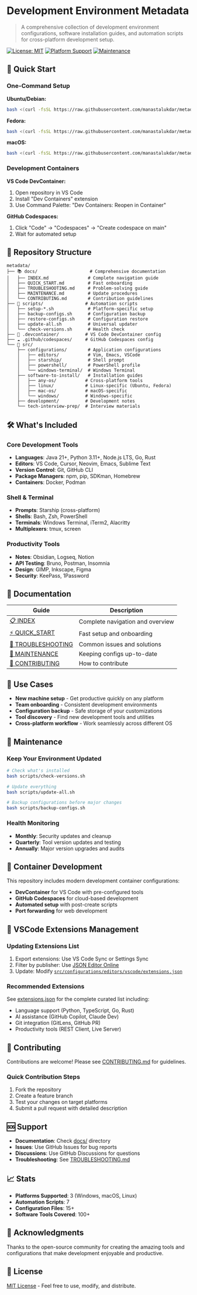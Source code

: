 # Development Environment Metadata

> A comprehensive collection of development environment configurations, software installation guides, and automation scripts for cross-platform development setup.

[![License: MIT](https://img.shields.io/badge/License-MIT-yellow.svg)](https://opensource.org/licenses/MIT)
[![Platform Support](https://img.shields.io/badge/Platform-Windows%20%7C%20macOS%20%7C%20Linux-blue)]()
[![Maintenance](https://img.shields.io/badge/Maintained-Yes-green.svg)]()

## 🚀 Quick Start

### One-Command Setup

**Ubuntu/Debian:**
```bash
bash <(curl -fsSL https://raw.githubusercontent.com/manastalukdar/metadata/main/scripts/setup-ubuntu.sh)
```

**Fedora:**
```bash
bash <(curl -fsSL https://raw.githubusercontent.com/manastalukdar/metadata/main/scripts/setup-fedora.sh)
```

**macOS:**
```bash
bash <(curl -fsSL https://raw.githubusercontent.com/manastalukdar/metadata/main/scripts/setup-macos.sh)
```

### Development Containers

**VS Code DevContainer:**
1. Open repository in VS Code
2. Install "Dev Containers" extension
3. Use Command Palette: "Dev Containers: Reopen in Container"

**GitHub Codespaces:**
1. Click "Code" → "Codespaces" → "Create codespace on main"
2. Wait for automated setup

## 📁 Repository Structure

```
metadata/
├── 📚 docs/                    # Comprehensive documentation
│   ├── INDEX.md               # Complete navigation guide
│   ├── QUICK_START.md         # Fast onboarding
│   ├── TROUBLESHOOTING.md     # Problem-solving guide
│   ├── MAINTENANCE.md         # Update procedures
│   └── CONTRIBUTING.md        # Contribution guidelines
├── 🤖 scripts/                # Automation scripts
│   ├── setup-*.sh             # Platform-specific setup
│   ├── backup-configs.sh      # Configuration backup
│   ├── restore-configs.sh     # Configuration restore
│   ├── update-all.sh          # Universal updater
│   └── check-versions.sh      # Health check
├── 🐳 .devcontainer/          # VS Code DevContainer config
├── ☁️ .github/codespaces/     # GitHub Codespaces config
└── 📂 src/
    ├── configurations/        # Application configurations
    │   ├── editors/           # Vim, Emacs, VSCode
    │   ├── starship/          # Shell prompt
    │   ├── powershell/        # PowerShell profile
    │   └── windows-terminal/  # Windows Terminal
    ├── software-to-install/   # Installation guides
    │   ├── any-os/           # Cross-platform tools
    │   ├── linux/            # Linux-specific (Ubuntu, Fedora)
    │   ├── mac-os/           # macOS-specific
    │   └── windows/          # Windows-specific
    ├── development/          # Development notes
    └── tech-interview-prep/  # Interview materials
```

## 🛠️ What's Included

### Core Development Tools
- **Languages**: Java 21+, Python 3.11+, Node.js LTS, Go, Rust
- **Editors**: VS Code, Cursor, Neovim, Emacs, Sublime Text
- **Version Control**: Git, GitHub CLI
- **Package Managers**: npm, pip, SDKman, Homebrew
- **Containers**: Docker, Podman

### Shell & Terminal
- **Prompts**: Starship (cross-platform)
- **Shells**: Bash, Zsh, PowerShell
- **Terminals**: Windows Terminal, iTerm2, Alacritty
- **Multiplexers**: tmux, screen

### Productivity Tools
- **Notes**: Obsidian, Logseq, Notion
- **API Testing**: Bruno, Postman, Insomnia
- **Design**: GIMP, Inkscape, Figma
- **Security**: KeePass, 1Password

## 📖 Documentation

| Guide | Description |
|-------|-------------|
| [📋 INDEX](docs/INDEX.md) | Complete navigation and overview |
| [⚡ QUICK_START](docs/QUICK_START.md) | Fast setup and onboarding |
| [🔧 TROUBLESHOOTING](docs/TROUBLESHOOTING.md) | Common issues and solutions |
| [🔄 MAINTENANCE](docs/MAINTENANCE.md) | Keeping configs up-to-date |
| [🤝 CONTRIBUTING](docs/CONTRIBUTING.md) | How to contribute |

## 🎯 Use Cases

- **New machine setup** - Get productive quickly on any platform
- **Team onboarding** - Consistent development environments
- **Configuration backup** - Safe storage of your customizations
- **Tool discovery** - Find new development tools and utilities
- **Cross-platform workflow** - Work seamlessly across different OS

## 🔧 Maintenance

### Keep Your Environment Updated
```bash
# Check what's installed
bash scripts/check-versions.sh

# Update everything
bash scripts/update-all.sh

# Backup configurations before major changes
bash scripts/backup-configs.sh
```

### Health Monitoring
- **Monthly**: Security updates and cleanup
- **Quarterly**: Tool version updates and testing
- **Annually**: Major version upgrades and audits

## 🐳 Container Development

This repository includes modern development container configurations:

- **DevContainer** for VS Code with pre-configured tools
- **GitHub Codespaces** for cloud-based development
- **Automated setup** with post-create scripts
- **Port forwarding** for web development

## 📝 VSCode Extensions Management

### Updating Extensions List

1. Export extensions: Use VS Code Sync or Settings Sync
2. Filter by publisher: Use [JSON Editor Online](https://jsoneditoronline.org/)
3. Update: Modify [`src/configurations/editors/vscode/extensions.json`](src/configurations/editors/vscode/extensions.json)

### Recommended Extensions
See [extensions.json](src/configurations/editors/vscode/extensions.json) for the complete curated list including:
- Language support (Python, TypeScript, Go, Rust)
- AI assistance (GitHub Copilot, Claude Dev)
- Git integration (GitLens, GitHub PR)
- Productivity tools (REST Client, Live Server)

## 🤝 Contributing

Contributions are welcome! Please see [CONTRIBUTING.md](docs/CONTRIBUTING.md) for guidelines.

### Quick Contribution Steps
1. Fork the repository
2. Create a feature branch
3. Test your changes on target platforms
4. Submit a pull request with detailed description

## 🆘 Support

- **Documentation**: Check [docs/](docs/) directory
- **Issues**: Use GitHub Issues for bug reports
- **Discussions**: Use GitHub Discussions for questions
- **Troubleshooting**: See [TROUBLESHOOTING.md](docs/TROUBLESHOOTING.md)

## 📈 Stats

- **Platforms Supported**: 3 (Windows, macOS, Linux)
- **Automation Scripts**: 7
- **Configuration Files**: 15+
- **Software Tools Covered**: 100+

## 🙏 Acknowledgments

Thanks to the open-source community for creating the amazing tools and configurations that make development enjoyable and productive.

## 📄 License

[MIT License](LICENSE) - Feel free to use, modify, and distribute.
